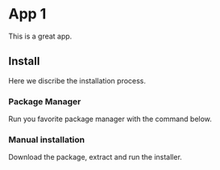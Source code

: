 # App 1

This is a great app.

## Install

Here we discribe the installation process.

### Package Manager

Run you favorite package manager with the command below.

### Manual installation

Download the package, extract and run the installer.
